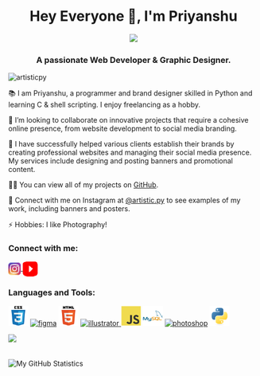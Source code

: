<h1 align="center">Hey Everyone 👋, I'm Priyanshu</h1>
<div align="center">
<img src="https://i.pinimg.com/originals/fb/c6/f3/fbc6f31bd3b84159470b973aca7e0f97.gif">
</div>
<h3 align="center">A passionate Web Developer & Graphic Designer.</h3>

<p align="left">
<img src="https://komarev.com/ghpvc/?username=artisticpy&label=Profile%20views&color=0e75b6&style=flat" alt="artisticpy" />
</p>

📚 I am Priyanshu, a programmer and brand designer skilled in Python and learning C & shell scripting. I enjoy freelancing as a hobby.

🔗 I’m looking to collaborate on innovative projects that require a cohesive online presence, from website development to social media branding.

🤝 I have successfully helped various clients establish their brands by creating professional websites and managing their social media presence. My services include designing and posting banners and promotional content.

👨‍💻 You can view all of my projects on [GitHub](https://github.com/artisticpy?tab=repositories).

🎨 Connect with me on Instagram at [@artistic.py](https://instagram.com/artistic.py) to see examples of my work, including banners and posters.

⚡ Hobbies: I like Photography!

<h3 align="left">Connect with me:</h3>
<p align="left">
<a href="https://instagram.com/artistic.py" target="blank">
<img align="center" src="https://raw.githubusercontent.com/artisticpy/artisticpy/main/icons/instapix.png" alt="artistic.py" height="25" width="25" />
</a>
<a href="https://www.youtube.com/@artisticpy" target="blank">
<img align="center" src="https://raw.githubusercontent.com/artisticpy/artisticpy/main/icons/ytpix.svg" alt="artistic.py" height="30" width="30" />
</a>
</p>


<h3 align="left">Languages and Tools:</h3>
<p align="left">
<a href="https://www.w3schools.com/css/" target="_blank" rel="noreferrer"><img src="https://raw.githubusercontent.com/devicons/devicon/master/icons/css3/css3-original-wordmark.svg" alt="css3" width="40" height="40"/></a>
<a href="https://www.figma.com/" target="_blank" rel="noreferrer"><img src="https://www.vectorlogo.zone/logos/figma/figma-icon.svg" alt="figma" width="40" height="40"/></a>
<a href="https://www.w3.org/html/" target="_blank" rel="noreferrer"><img src="https://raw.githubusercontent.com/devicons/devicon/master/icons/html5/html5-original-wordmark.svg" alt="html5" width="40" height="40"/></a>
<a href="https://www.adobe.com/in/products/illustrator.html" target="_blank" rel="noreferrer"> <img src="https://www.vectorlogo.zone/logos/adobe_illustrator/adobe_illustrator-icon.svg" alt="illustrator" width="40" height="40"/> </a>
<a href="https://developer.mozilla.org/en-US/docs/Web/JavaScript" target="_blank" rel="noreferrer"><img src="https://raw.githubusercontent.com/devicons/devicon/master/icons/javascript/javascript-original.svg" alt="javascript" width="40" height="40"/></a>
<a href="https://www.mysql.com/" target="_blank" rel="noreferrer"><img src="https://raw.githubusercontent.com/devicons/devicon/master/icons/mysql/mysql-original-wordmark.svg" alt="mysql" width="40" height="40"/></a>
<a href="https://www.photoshop.com/en" target="_blank" rel="noreferrer"><img src="https://upload.wikimedia.org/wikipedia/commons/thumb/a/af/Adobe_Photoshop_CC_icon.svg/1051px-Adobe_Photoshop_CC_icon.svg.png" alt="photoshop" width="40" height="40"/></a>
<a href="https://www.python.org" target="_blank" rel="noreferrer"><img src="https://raw.githubusercontent.com/devicons/devicon/master/icons/python/python-original.svg" alt="python" width="40" height="40"/></a>
</p>



[![](https://streak-stats.demolab.com?user=ysh1th&theme=rising-sun&hide_border=true&border_radius=4.3)](https://git.io/streak-stats)

<div align="left">
<br/>
<img alt="My GitHub Statistics" src="https://github-readme-stats.vercel.app/api/top-langs/?username=artisticpy&langs_count=8&layout=compact&theme=radical" height="192px"/>
<br/>
</div>
